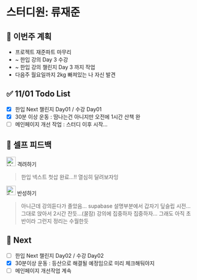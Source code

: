 # 스터디원: 류재준

## 🚀 이번주 계획

- 프로젝트 재준파트 마무리
- ~ 한입 강의 Day 3 수강
- ~ 한입 강의 챌린지 Day 3 까지 작업
- 다음주 월요일까지 2kg 빠져있는 나 자신 발견

## ✅ 11/01 Todo List

- [x] 한입 Next 챌린지 Day01 / 수강 Day01
- [x] 30분 이상 운동 : 땀나는건 아니지만 오전에 1시간 산책 완
- [ ] 메인페이지 개선 작업 : 스터디 이후 시작...

## 🎉 셀프 피드백

<img src="https://raw.githubusercontent.com/Tarikul-Islam-Anik/Animated-Fluent-Emojis/master/Emojis/Smilies/Hugging%20Face.png" alt="Hugging Face" width="25" height="25"> 격려하기</img>

> 한입 넥스트 첫삽 완료...!! 열심히 달려보자잉

<img src="https://raw.githubusercontent.com/Tarikul-Islam-Anik/Animated-Fluent-Emojis/master/Emojis/Smilies/Face%20with%20Monocle.png" alt="Face with Monocle" width="25" height="25"> 반성하기</img>

> 아니근데 강의듣다가 졸았음... supabase 설명부분에서 갑자기 딮슬립 시전... 그대로 앉아서 2시간 잔듯...(꿀잠)
> 강의에 집중하자 집중하자... 그래도 아직 초반이라 그런지 정리는 수월한듯

## 🌱 Next

- [ ] 한입 Next 챌린지 Day02 / 수강 Day02
- [x] 30분이상 운동 : 등산으로 해결될 예정임으로 미리 체크해둬야지
- [ ] 메인페이지 개선작업 계속
